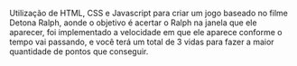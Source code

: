  Utilização de HTML, CSS e Javascript para criar um jogo baseado no filme Detona Ralph, aonde o objetivo é acertar o Ralph na janela que ele aparecer, foi implementado a velocidade em que ele
aparece conforme o tempo vai passando, e você terá um total de 3 vidas para fazer a maior quantidade de pontos que conseguir.
